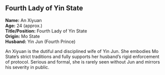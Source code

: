 ## Fourth Lady of Yin State  
**Name:** An Xiyuan  
**Age:** 24 (approx.)  
**Title/Position:** Fourth Lady of Yin State  
**Origin:** Mo State  
**Husband:** Yin Jun (Fourth Prince)

An Xiyuan is the dutiful and disciplined wife of Yin Jun. She embodies Mo State’s strict traditions and fully supports her husband’s rigid enforcement of protocol. Serious and formal, she is rarely seen without Jun and mirrors his severity in public.
